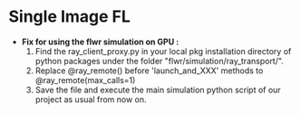 # Single Image FL

- **Fix for using the flwr simulation on GPU :**
    1. Find the ray_client_proxy.py in your local pkg installation directory of python packages under the folder "flwr/simulation/ray_transport/". 
    2. Replace @ray_remote() before 'launch_and_XXX' methods to @ray_remote(max_calls=1)
    3. Save the file and execute the main simulation python script of our project as usual from now on.